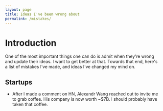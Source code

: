 ```yaml
---
layout: page
title: Ideas I've been wrong about
permalink: /mistakes/
---
```



# Introduction

One of the most important things one can do is admit when they're wrong and update their ideas. I want to get better at that. Towards that end, here's a list of mistakes I've made, and ideas I've changed my mind on.

## Startups

- After I made a comment on HN, Alexandr Wang reached out to invite me to grab coffee. His company is now worth ~$7B. I should probably have taken that coffee.
